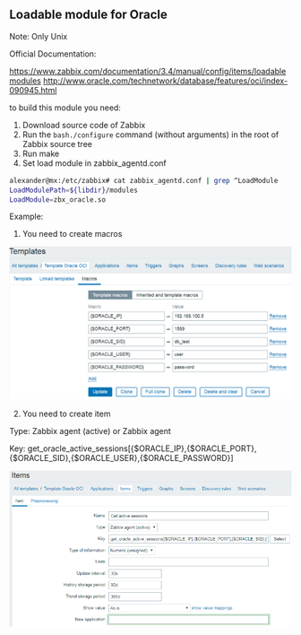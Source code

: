 ## Loadable module for Oracle

Note: Only Unix

Official Documentation: 

https://www.zabbix.com/documentation/3.4/manual/config/items/loadablemodules
http://www.oracle.com/technetwork/database/features/oci/index-090945.html

to build this module you need:

1) Download source code of Zabbix
2) Run the ```bash./configure``` command (without arguments) in the root of Zabbix source tree
3) Run make
4) Set load module in zabbix_agentd.conf

```bash
alexander@mx:/etc/zabbix# cat zabbix_agentd.conf | grep ^LoadModule
LoadModulePath=${libdir}/modules
LoadModule=zbx_oracle.so
```

Example:

1) You need to create macros

![example_1](https://github.com/alexander-nesterov/zabbix_module_oracle/blob/dev/scr/macros.PNG?raw=true)

2) You need to create item

Type: Zabbix agent (active) or Zabbix agent

Key: get_oracle_active_sessions[{$ORACLE_IP},{$ORACLE_PORT},{$ORACLE_SID},{$ORACLE_USER},{$ORACLE_PASSWORD}]

![example_2](https://github.com/alexander-nesterov/zabbix_module_oracle/blob/dev/scr/item.PNG?raw=true)





